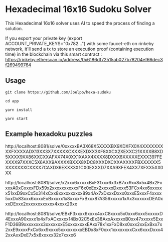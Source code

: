 # Hexadecimal 16x16 Sudoku Solver


This Hexadecimal 16x16 solver uses AI to speed the process of finding a solution. 

If you export your private key (export ACCOUNT_PRIVATE_KEYS="0x782...") with some faucet-eth on rinkeby network, it'll send a tx to store an execution proof (containing execution time) in the blockchain via this smart contract :
https://rinkeby.etherscan.io/address/0x6186df72515ab027b78204ef66dec3f269499764

## Usage

```
git clone https://github.com/Joelpo/hexa-sudoku

cd app

yarn install

yarn start 
```

## Example hexadoku puzzles

http://localhost:8081/solve/0xxxxxBA3X68X5XXXXBX9XDXFX0X4XXXXXXXXXFXXXXADX13XX3X7XXXXXCXXXEXDXX3XF8XXCX2XEXXC21XXXXB8XD5XXXX9XX86XXCXXAFXX74X0XX1XAXX4XXXX8DXXX6XXXXXEXXX397FEXXXX97XXXC5X6AXX9AXXXXBXXX8XDC8XXXDXCXXAXXXXFBXXXXXX5XXXXXXXCXXXX7CAXDX6EXXX3X1CX0EXXXD7XXA9XFEX4XX7XFXX5XX0XX

http://localhost:8081/solve/x2xxx6xxxxxBxF31xxx6x3xB7xx9xx8x5x4Bx2FxxxxA0xCxxxxFDx59x2xxxxxxxxxxxF6x0xExx2xxxxxDxxxx53FCx4xx6xxxxxx51xxD9xxCx5x314xCxx8xxxxxxxxxx89x4Ax7xDxxxDxxx0xxxE5xxxF4xxxx5xxDx83xxx6xxxxExBxxxxx1x8xxxxFxBxxx87A356xxxxx1xAx3xxxxxxDEA0xxxDExxx2xxxxxxxxxxxx4xxxx29xx

http://localhost:8081/solve/EBxF3xxxx6xxxx4xxC8xxxx5x0xxx6xxx5xxxxxD4ExxxA90xxxx1x4xFxACxxxxx14Bx02C5xEx38AxxAxxxxxB0xx47xxxxx5ExxF1D36B9xxxxxxxx3xxxxxxxE5xxxxxxxxEAxx78x1xxFxD8xx0xxx2xxExBxx7x2xxE9xxxxFxCx6xx9xxxx5xxxxxxxxxEBDx8xF0xxx1xxxxxxxxCxx6xxxDxxx42xxAxxDxE7x5x8xxxxx32x7xxxx6
